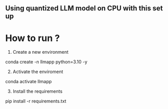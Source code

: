 ## Using quantized LLM model on CPU with this set up


# How to run ?

1. Create a new environment

conda create -n llmapp python=3.10 -y

2. Activate the enviroment 

conda activate llmapp

3. Install the requirements

pip install -r requirements.txt


